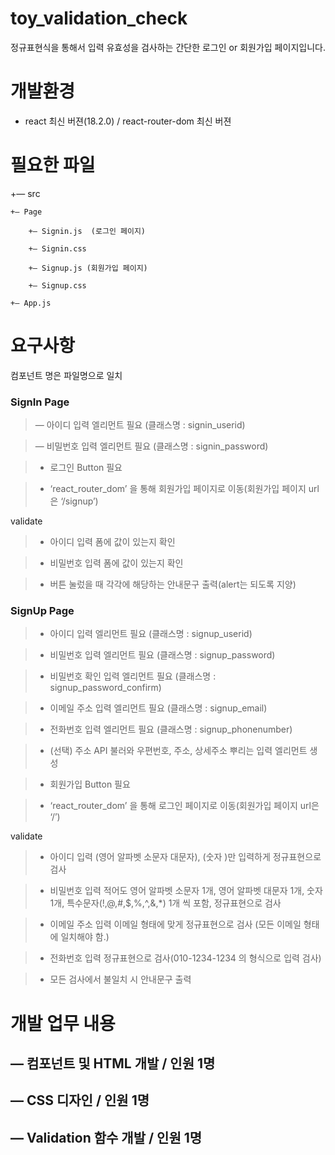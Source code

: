 # toy_validation_check

정규표현식을 통해서 입력 유효성을 검사하는 간단한 로그인 or 회원가입 페이지입니다.

# 개발환경

- react 최신 버젼(18.2.0) / react-router-dom 최신 버젼

# 필요한 파일

+— src

    +— Page

        +— Signin.js  (로그인 페이지)

        +— Signin.css 

        +— Signup.js (회원가입 페이지)

        +— Signup.css

    +— App.js

# 요구사항


컴포넌트 명은 파일명으로 일치


### SignIn Page


> — 아이디 입력 엘리먼트 필요 (클래스명 : signin_userid)

> — 비밀번호 입력 엘리먼트 필요 (클래스명 : signin_password)

> - 로그인 Button 필요

> - ‘react_router_dom’ 을 통해 회원가입 페이지로 이동(회원가입 페이지 url은 ‘/signup’)

validate

> - 아이디 입력 폼에 값이 있는지 확인

> - 비밀번호 입력 폼에 값이 있는지 확인

> - 버튼 눌렀을 때 각각에 해당하는 안내문구 출력(alert는 되도록 지양)


### SignUp Page


> - 아이디 입력 엘리먼트 필요 (클래스명 : signup_userid)

> - 비밀번호 입력 엘리먼트 필요 (클래스명 : signup_password)

> - 비밀번호 확인 입력 엘리먼트 필요 (클래스명 : signup_password_confirm)

> - 이메일 주소 입력 엘리먼트 필요 (클래스명 : signup_email)

> - 전화번호 입력 엘리먼트 필요 (클래스명 : signup_phonenumber)

> - (선택) 주소 API 불러와 우편번호, 주소, 상세주소 뿌리는 입력 엘리먼트 생성

> -  회원가입 Button 필요

> - ‘react_router_dom’ 을 통해 로그인 페이지로 이동(회원가입 페이지 url은 ‘/’)

validate

> - 아이디 입력 (영어 알파벳 소문자 대문자), (숫자 )만 입력하게 정규표현으로 검사

> - 비밀번호 입력 적어도 영어 알파벳 소문자 1개, 영어 알파벳 대문자 1개, 숫자 1개, 특수문자(!,@,#,$,%,^,&,*) 1개 씩 포함, 정규표현으로 검사

> - 이메일 주소 입력 이메일 형태에 맞게 정규표현으로 검사 (모든 이메일 형태에 일치해야 함.)

> - 전화번호 입력 정규표현으로 검사(010-1234-1234 의 형식으로 입력 검사)

> - 모든 검사에서 불일치 시 안내문구 출력


# 개발 업무 내용


## — 컴포넌트 및 HTML 개발 / 인원 1명

## — CSS 디자인 / 인원 1명

## — Validation 함수 개발 / 인원 1명